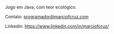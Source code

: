 Jogo em Java, com teor ecológico. 

Contato: programador@marciofcruz.com

Linkedin: https://www.linkedin.com/in/marciofcruz/